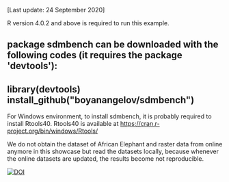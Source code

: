 [Last update: 24 September 2020]

R version 4.0.2 and above is required to run this example.

package sdmbench can be downloaded with the following codes (it requires the package 'devtools'):
----------
  library(devtools)
  install_github("boyanangelov/sdmbench")
----------

For Windows environment, to install sdmbench, it is probably required to install Rtools40. 
Rtools40 is available at https://cran.r-project.org/bin/windows/Rtools/

We do not obtain the dataset of African Elephant and raster data from online anymore in this showcase
but read the datasets locally, because whenever the online datasets are updated, the results become not reproducible.


[![DOI](https://zenodo.org/badge/DOI/10.5281/zenodo.3904245.svg)](https://doi.org/10.5281/zenodo.3904245)
